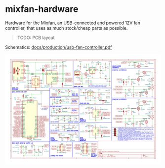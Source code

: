 # mixfan-hardware

Hardware for the Mixfan, an USB-connected and powered 12V fan controller, that uses as much stock/cheap parts as possible. 

> TODO: PCB layout

Schematics: [docs/production/usb-fan-controller.pdf](docs/production/usb-fan-controller.pdf)

![Schematics](docs/production/usb-fan-controller.svg)
